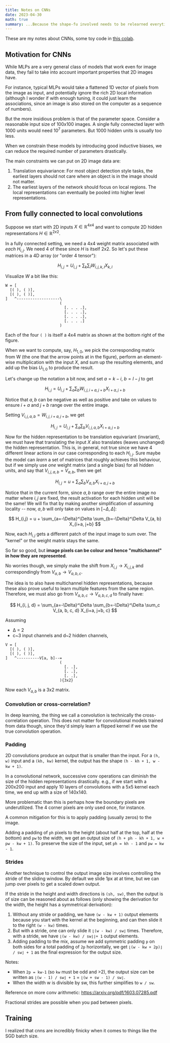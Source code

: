 ```yaml
---
title: Notes on CNNs
date: 2023-04-30
math: true
summary: ...Because the shape-fu involved needs to be relearned everytime
---
```

These are my notes about CNNs, some toy code in [this colab](https://colab.research.google.com/drive/1xz2XLOVK9NTTYGjhPcFvc5e5lDy0sgHR#scrollTo=dbM3v1sNNHOf).

## Motivation for CNNs

While MLPs are a very general class of models that work even for image data, they fail to take into account important properties that 2D images have.

For instance, typical MLPs would take a flattened 1D vector of pixels from the image as input, and potentially ignore the rich 2D local information (although I wonder if with enough tuning, it could just learn the associations, since an image is also stored on the computer as a sequence of numbers).

But the more insidious problem is that of the parameter space. Consider a reasonable input size of 100x100 images. A single fully connected layer with 1000 units would need $10^7$ parameters. But 1000 hidden units is usually too less.

When we constrain these models by introducing good inductive biases, we can reduce the required number of parameters drastically.

The main constraints we can put on 2D image data are:

1. Translation equivariance: For most object detection style tasks, the earliest layers should not care where an object is in the image should not matter.
1. The earliest layers of the network should focus on local regions. The local representations can eventually be pooled into higher level representations.

## From fully connected to local convolutions

Suppose we start with 2D inputs $X \in \mathbb{R}^{4x4}$ and want to compute 2D hidden representations $H \in \mathbb{R}^{2x2}$. 

In a fully connected setting, we need a 4x4 weight matrix associated with _each_ $H_{i,j}$. We need 4 of these since $H$ is itself 2x2. So let's put these matrices in a 4D array (or "order 4 tensor"):

$$
H_{i,j} = U_{i,j} + \sum_k \sum_l W_{i, j, k, l} X_{k, l}
$$

Visualize $W$ a bit like this:
```
W = [
  [( ), ( )],
  [( ), ( )],
]   ^-------------------\
                        (
                          [. . . .],
                          [. . . .],
                          [. . . .],
                          [. . . .]
                        )

```

Each of the four `( )` is itself a 4x4 matrix as shown at the bottom right of the figure. 

When we want to compute, say, $H_{1,0}$, we pick the corresponding matrix from W (the one that the arrow points at in the figure), perform an element-wise multiplication with the input $X$, and sum up the resulting elements, and add up the bias $U_{1, 0}$ to produce the result.

Let's change up the notation a bit now, and set $a = k - i$, $b = l - j$ to get


$$
H_{i,j} = U_{i,j} + \sum_a \sum_b W_{i, j, i + a, j + b} X_{i+a, j+b}
$$

Notice that $a, b$ can be negative as well as positive and take on values to ensure $i+a$ and $j+b$ range over the entire image.

Setting $V_{i,j,a,b} = W_{i,j,i+a,j+b}$, we get

$$
H_{i,j} = U_{i,j} + \sum_a \sum_b V_{i, j, a, b} X_{i+a, j+b}
$$

Now for the hidden representation to be translation equivariant (invariant), we must have that translating the input $X$ also translates (leaves unchanged) the hidden representation. This is, in general, not true since we have 4 different linear actions in our case corresponding to each $H_{i,j}$. Sure maybe the model can _learn_ a set of matrices that roughly achieves this behaviour, but if we simply use _one_ weight matrix (and a single bias) for all hidden units, and say that $V_{i, j, a, b} = V_{a, b}$, then we get

$$
H_{i,j} = u + \sum_a \sum_b V_{a, b} X_{i+a, j+b}
$$

Notice that in the current form, since $a, b$ range over the entire image no matter where $i, j$ are fixed, the result activation for each hidden unit will be the same! We will fix that by making another simplification of assuming locality -- now, $a, b$ will only take on values in $[-Δ, Δ]$:

$$
H_{i,j} = u + \sum_{a=-\Delta}^\Delta \sum_{b=-\Delta}^\Delta V_{a, b} X_{i+a, j+b}
$$

Now, each $H_{i,j}$ gets a different patch of the input image to sum over. The "kernel" or the weight matrix stays the same.

So far so good, but **image pixels can be colour and hence "multichannel" in how they are represented**.

No worries though, we simply make the shift from $X_{i,j} → X_{i, j, k}$ and correspondingly from $V_{a, b} → V_{a, b, c}$.

The idea is to also have multichannel hidden representations, because these also prove useful to learn multiple features from the same region. Therefore, we must also go from $V_{a, b, c} → V_{a, b, c, d}$ to finally have:

$$
H_{i, j, d} = \sum_{a=-\Delta}^\Delta \sum_{b=-\Delta}^\Delta \sum_c V_{a, b, c, d} X_{i+a, j+b, c}
$$

Assuming

* Δ = 2
* c\~3 input channels and d\~2 hidden channels,

```
V = [
  [( ), ( )],
  [( ), ( )],
]   ^----------V[a, b]--=
                        (
                          [. .],
                          [. .],
                          [. .],
                        ){3x2}
```

Now each $V_{a, b}$ is a 3x2 matrix.

### Convolution or cross-correlation?

In deep learning, the thing we call a convolution is technically the cross-correlation operation. This does not matter for convolutional models trained from data though, since they'd simply learn a flipped kernel if we use the true convolution operation.

### Padding

2D convolutions produce an output that is smaller than the input. For a `(h, w)` input and a `(kh, kw)` kernel, the output has the shape `(h - kh + 1, w - kw + 1)`.

In a convolutional network, successive conv operations can diminish the size of the hidden representations drastically. e.g., if we start with a 200x200 input and apply 10 layers of convolutions with a 5x5 kernel each time, we end up with a size of 140x140.

More problematic than this is perhaps how the boundary pixels are underutilized. The 4 corner pixels are only used once, for instance.

A common mitigation for this is to apply padding (usually zeros) to the image.

Adding a padding of `ph` pixels to the height (about half at the top, half at the bottom) and `pw` to the width, we get an output size of `(h + ph - kh + 1, w + pw - kw + 1)`. To preserve the size of the input, set `ph = kh - 1` and `pw = kw - 1`.

### Strides

Another technique to control the output image size involves controlling the stride of the sliding window. By default we slide 1px at at time, but we can jump over pixels to get a scaled down output.

If the stride in the height and width directions is `(sh, sw)`, then the output is of size can be reasoned about as follows (only showing the derivation for the width, the height has a symmetrical derivation):

1. Without any stride or padding, we have `(w - kw + 1)` output elements because you start with the kernel at the beginning, and can then slide it to the right `(w - kw)` times.
2. But with a stride, one can only slide it `⌊(w - kw) / sw⌋` times. Therefore, with a stride, we have `⌊(w - kw) / sw⌋⌋+ 1` output elements.
3. Adding padding to the mix, assume we add symmetric padding `p` on both sides for a total padding of `2p` horizontally, we get `⌊(w - kw + 2p)⌋ / sw⌋ + 1` as the final expression for the output size.

Notes:

* When `2p = kw-1` (so `kw` must be odd and >2), the output size can be written as `⌊(w - 1) / sw⌋ + 1` = `⌊(w + sw - 1) / sw⌋`.
* When the width w is divisible by sw, this further simplifies to `w / sw`.

Reference on more conv arithmetic: https://arxiv.org/pdf/1603.07285.pdf

Fractional strides are possible when you pad between pixels.


## Training
I realized that cnns are incredibly finicky when it comes to things like the SGD batch size.

